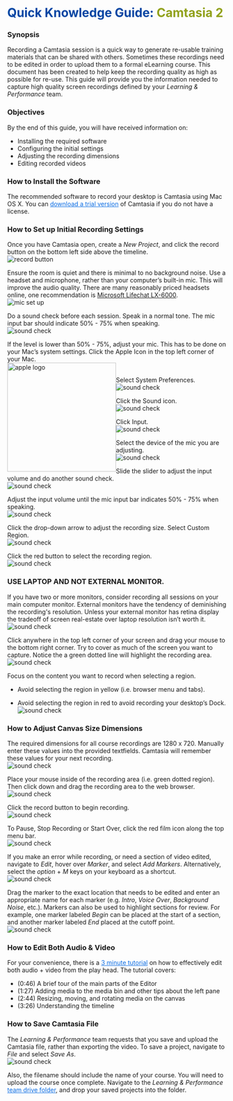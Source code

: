 # <span style="color:#0346A3"> Quick Knowledge Guide:</span><span style="color:#91A11B"> Camtasia 2</span>

### Synopsis
Recording a Camtasia session is a quick way to generate re-usable training materials that can be shared with others. Sometimes these recordings need to be edited in order to upload them to a formal eLearning course. This document has been created to help keep the recording quality as high as possible for re-use. This guide will provide you the information needed to capture high quality screen recordings defined by your _Learning & Performance_ team.

### Objectives
By the end of this guide, you will have received information on:
* Installing the required software
* Configuring the initial settings
* Adjusting the recording dimensions
* Editing recorded videos

### How to Install the Software
The recommended software to record your desktop is Camtasia using Mac OS X. You can <a href="https://www.techsmith.com/download/oldversions" style="color:#0D6EE4">download a trial version</a> of Camtasia if you do not have a license.

### How to Set up Initial Recording Settings
Once you have Camtasia open, create a _New Project_, and click the record button on the bottom left side above the timeline.
</br>![record button](./images/1.png)

Ensure the room is quiet and there is minimal to no background noise. Use a headset and microphone, rather than your computer’s built-in mic. This will improve the audio quality. There are many reasonably priced headsets online, one recommendation is [Microsoft Lifechat LX-6000](https://www.amazon.com/Microsoft-LifeChat-LX-6000-for-Business/dp/B00465UNYI/ref=sr_1_1?ie=UTF8&qid=1501683539&sr=8-1&keywords=Microsoft+Lifechat+LX-6000).
</br>![mic set up](./images/2.png)

Do a sound check before each session. Speak in a normal tone. The mic input bar should indicate 50% - 75% when speaking.
</br>![sound check](./images/3.png)

If the level is lower than 50% - 75%, adjust your mic. This has to be done on your Mac’s system settings. Click the Apple Icon  in the top left corner of your Mac.
</br><img src="./images/appleLogo.png" alt="apple logo" width="250" style="float:left;"></br>

Select System Preferences.
</br>![sound check](./images/4.png)

Click the Sound icon.
</br>![sound check](./images/5.png)

Click Input.
</br>![sound check](./images/6.png)

Select the device of the mic you are adjusting.
</br>![sound check](./images/7.png)

Slide the slider to adjust the input volume and do another sound check.
</br>![sound check](./images/8.png)

Adjust the input volume until the mic input bar indicates 50% - 75% when speaking.
</br>![sound check](./images/9.png)

Click the drop-down arrow to adjust the recording size.  Select Custom Region.
</br>![sound check](./images/10.png)

Click the red button to select the recording region.
</br>![sound check](./images/11.png)

### USE LAPTOP AND NOT EXTERNAL MONITOR.
If you have two or more monitors, consider recording all sessions on your main computer monitor. External monitors have the tendency of deminishing the recording's resolution. Unless your external monitor has retina display the tradeoff of screen real-estate over laptop resolution isn’t worth it.
</br>![sound check](./images/12.png)

Click anywhere in the top left corner of your screen and drag your mouse to the bottom right corner. Try to cover as much of the screen you want to capture. Notice the a green dotted line will highlight the recording area.
</br>![sound check](./images/13.png)


Focus on the content you want to record when selecting a region.

* Avoid selecting the region in yellow (i.e. browser menu and tabs).

* Avoid selecting the region in red to avoid recording your desktop’s Dock.
</br>![sound check](./images/14.png)

### How to Adjust Canvas Size Dimensions
The required dimensions for all course recordings are 1280 x 720. Manually enter these values into the provided textfields. Camtasia will remember these values for your next recording.
</br>![sound check](./images/15.png)


Place your mouse inside of the recording area (i.e. green dotted region). Then click down and drag the recording area to the web browser.
</br>![sound check](./images/16.png)

Click the record button  to begin recording.
</br>![sound check](./images/record.png)

To Pause, Stop Recording or Start Over, click the red film icon along the top menu bar.
</br>![sound check](./images/17.png)

If you make an error while recording, or need a section of video edited, navigate to _Edit_, hover over _Marker_, and select _Add Markers_. Alternatively, select the _option_ + _M_ keys on your keyboard as a shortcut.
</br>![sound check](./images/18.png)

Drag the marker to the exact location that needs to be edited and enter an appropriate name for each marker (e.g. _Intro_, _Voice Over_, _Background Noise_, etc.). Markers can also be used to highlight sections for review. For example, one marker labeled _Begin_ can be placed at the start of a section, and another  marker labeled _End_ placed at the cutoff point.
</br>![sound check](./images/19.png)

### How to Edit Both Audio & Video
For your convenience, there is a <a href="https://www.techsmith.com/tutorial-camtasia-mac-gs-3-editing-essentials-explore-editor.html" style="color:#0D6EE4">3 minute tutorial</a> on how to effectively edit both audio + video from the play head. The tutorial covers:
* (0:46) A brief tour of the main parts of the Editor
* (1:27) Adding media to the media bin and other tips about the left pane
* (2:44) Resizing, moving, and rotating media on the canvas
* (3:26) Understanding the timeline


### How to Save Camtasia File
The _Learning & Performance_ team requests that you save and upload the Camtasia file, rather than exporting the video. To save a project, navigate to _File_ and select _Save As_.
</br>![sound check](./images/20.png)

Also, the filename should include the name of your course. You will need to upload the course once complete. Navigate to the _Learning & Performance_ <a href="https://drive.google.com/open?id=0B5w_Rm6Jrg-PSHNIcXFQSmluMDQ" style="color:#0D6EE4"> team drive folder</a>, and drop your saved projects into the folder.
